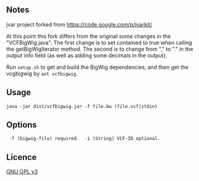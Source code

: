 Notes
-----

jvar project forked from https://code.google.com/p/jvarkit/

At this point this fork differs from the original some changes in the "VCFBigWig.java". The first change is to set contained to true when calling the getBigWigIterator method. The second is to change from "," to "." in the output info field (as well as adding some decimals in the output).

Run `setup.sh` to get and build the BigWig dependencies, and then get the vcgbigwig by `ant vcfbigwig`.

Usage
-----

`java -jar dist/vcfbigwig.jar -f file.bw (file.vcf|stdin)`

Options
-------

` -f (bigwig-file) required.
 -i (String) VCF-ID optional. `


Licence
-------

[GNU GPL v3](http://www.gnu.org/licenses/gpl.html)
